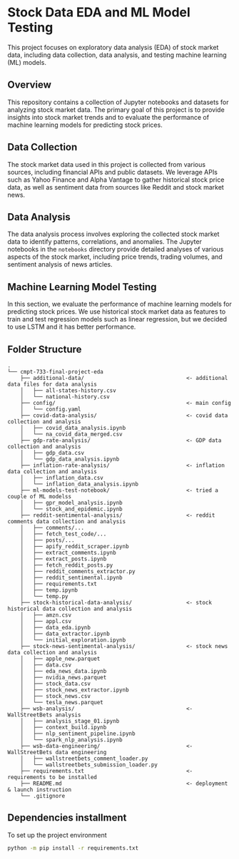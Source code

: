 # Stock Data EDA and ML Model Testing

This project focuses on exploratory data analysis (EDA) of stock market data, including data collection, data analysis, and testing machine learning (ML) models.

## Overview

This repository contains a collection of Jupyter notebooks and datasets for analyzing stock market data. The primary goal of this project is to provide insights into stock market trends and to evaluate the performance of machine learning models for predicting stock prices.

## Data Collection

The stock market data used in this project is collected from various sources, including financial APIs and public datasets. We leverage APIs such as Yahoo Finance and Alpha Vantage to gather historical stock price data, as well as  sentiment data from sources like Reddit and stock market news.

## Data Analysis

The data analysis process involves exploring the collected stock market data to identify patterns, correlations, and anomalies. The Jupyter notebooks in the `notebooks` directory provide detailed analyses of various aspects of the stock market, including price trends, trading volumes, and sentiment analysis of news articles.

## Machine Learning Model Testing

In this section, we evaluate the performance of machine learning models for predicting stock prices. We use historical stock market data as features to train and test regression models such as linear regression, but we decided to use LSTM and it has better performance.

## Folder Structure

```
.
└── cmpt-733-final-project-eda
    ├── additional-data/                                <- additional data files for data analysis
    │   ├── all-states-history.csv
    │   └── national-history.csv
    ├── config/                                         <- main config
    │   └── config.yaml
    ├── covid-data-analysis/                            <- covid data collection and analysis
    │   ├── covid_data_analysis.ipynb
    │   └── na_covid_data_merged.csv
    ├── gdp-rate-analysis/                              <- GDP data collection and analysis
    │   ├── gdp_data.csv
    │   └── gdp_data_analysis.ipynb
    ├── inflation-rate-analysis/                        <- inflation data collection and analysis
    │   ├── inflation_data.csv
    │   └── inflation_data_analysis.ipynb
    ├── ml-models-test-notebook/                        <- tried a couple of ML modelss
    │   ├── gpr_model_analysis.ipynb
    │   └── stock_and_epidemic.ipynb
    ├── reddit-sentimental-analysis/                    <- reddit comments data collection and analysis
    │   ├── comments/...
    │   ├── fetch_test_code/...
    │   ├── posts/...
    │   ├── apify_reddit_scraper.ipynb
    │   ├── extract_comments.ipynb
    │   ├── extract_posts.ipynb
    │   ├── fetch_reddit_posts.py
    │   ├── reddit_comments_extractor.py
    │   ├── reddit_sentimental.ipynb
    │   ├── requirements.txt
    │   ├── temp.ipynb
    │   └── temp.py
    ├── stock-historical-data-analysis/                 <- stock historical data collection and analysis
    │   ├── amzn.csv
    │   ├── appl.csv
    │   ├── data_eda.ipynb
    │   ├── data_extractor.ipynb
    │   └── initial_exploration.ipynb
    ├── stock-news-sentimental-analysis/                <- stock news data collection and analysis
    │   ├── apple_new.parquet
    │   ├── data.csv
    │   ├── eda_news_data.ipynb
    │   ├── nvidia_news.parquet
    │   ├── stock_data.csv
    │   ├── stock_news_extractor.ipynb
    │   ├── stock_news.csv
    │   └── tesla_news.parquet
    ├── wsb-analysis/                                   <- WallStreetBets analysis
    │   ├── analysis_stage_01.ipynb
    │   ├── context_build.ipynb
    │   ├── nlp_sentiment_pipeline.ipynb
    │   └── spark_nlp_analysis.ipynb
    ├── wsb-data-engineering/                           <- WallStreetBets data engineering
    │   ├── wallstreetbets_comment_loader.py
    │   └── wallstreetbets_submission_loader.py
    ├── requirements.txt                                <- requirements to be installed
    ├── README.md                                       <- deployment & launch instruction
    └── .gitignore
```


## Dependencies installment

To set up the project environment

```bash
python -m pip install -r requirements.txt
